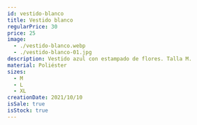 ```yaml
---
id: vestido-blanco
title: Vestido blanco
regularPrice: 30
price: 25
image: 
  - ./vestido-blanco.webp
  - ./vestido-blanco-01.jpg
description: Vestido azul con estampado de flores. Talla M.
material: Poliéster
sizes: 
  - M
  - L
  - XL
creationDate: 2021/10/10
isSale: true
isStock: true
---
```


